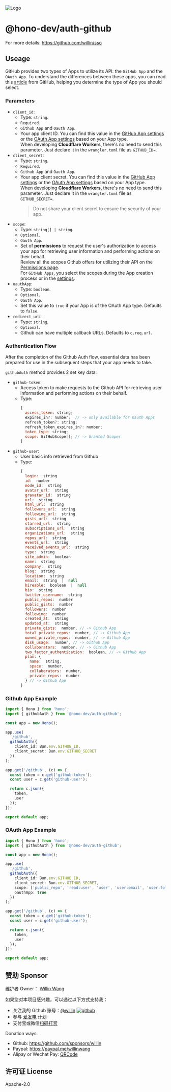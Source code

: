 ![Logo](https://github.com/willin/sso/assets/1890238/dcfe72fd-72af-40a4-bd14-6e8ee0907f4a)

# @hono-dev/auth-github

For more details: <https://github.com/willin/sso>

## Useage

GitHub provides two types of Apps to utilize its API: the `GitHub App` and the `OAuth App`. To understand the differences between these apps, you can read this [article](https://docs.github.com/en/apps/creating-github-apps/about-creating-github-apps/deciding-when-to-build-a-github-app) from GitHub, helping you determine the type of App you should select.

### Parameters

- `client_id`:
  - Type: `string`.
  - `Required`.
  - `Github App` and `Oauth App`.
  - Your app client ID. You can find this value in the [GitHub App settings](https://github.com/settings/apps) or the [OAuth App settings](https://github.com/settings/developers) based on your App type. <br />When developing **Cloudflare Workers**, there's no need to send this parameter. Just declare it in the `wrangler.toml` file as `GITHUB_ID=`.
- `client_secret`:
  - Type: `string`.
  - `Required`.
  - `Github App` and `Oauth App`.
  - Your app client secret. You can find this value in the [GitHub App settings](https://github.com/settings/apps) or the [OAuth App settings](https://github.com/settings/developers) based on your App type. <br />When developing **Cloudflare Workers**, there's no need to send this parameter. Just declare it in the `wrangler.toml` file as `GITHUB_SECRET=`.
    > Do not share your client secret to ensure the security of your app.
- `scope`:
  - Type: `string[] | string`.
  - `Optional`.
  - `Oauth App`.
  - Set of **permissions** to request the user's authorization to access your app for retrieving user information and performing actions on their behalf.<br /> Review all the scopes Github offers for utilizing their API on the [Permissions page](https://docs.github.com/en/apps/oauth-apps/building-oauth-apps/scopes-for-oauth-apps). <br />For `GitHub Apps`, you select the scopes during the App creation process or in the [settings](https://github.com/settings/apps).
- `oauthApp`:
  - Type: `boolean`.
  - `Optional`.
  - `Oauth App`.
  - Set this value to `true` if your App is of the OAuth App type. Defaults to `false`.
- `redirect_uri`:
  - Type: `string`.
  - `Optional`.
  - Github can have multiple callback URLs. Defaults to `c.req.url`.

### Authentication Flow

After the completion of the Github Auth flow, essential data has been prepared for use in the subsequent steps that your app needs to take.

`githubAuth` method provides 2 set key data:

- `github-token`:
  - Access token to make requests to the Github API for retrieving user information and performing actions on their behalf.
  - Type:
    ```js
    {
      access_token: string;
      expires_in?: number;  // -> only available for Oauth Apps
      refresh_token?: string;
      refresh_token_expires_in?: number;
      token_type: string;
      scope: GitHubScope[]; // -> Granted Scopes
    }
    ```
- `github-user`:
  - User basic info retrieved from Github
  - Type:
    ```js
    {
      login:  string
      id:  number
      node_id:  string
      avatar_url:  string
      gravatar_id:  string
      url:  string
      html_url:  string
      followers_url:  string
      following_url:  string
      gists_url:  string
      starred_url:  string
      subscriptions_url:  string
      organizations_url:  string
      repos_url:  string
      events_url:  string
      received_events_url:  string
      type:  string
      site_admin:  boolean
      name:  string
      company:  string
      blog:  string
      location:  string
      email:  string  |  null
      hireable:  boolean  |  null
      bio:  string
      twitter_username:  string
      public_repos:  number
      public_gists:  number
      followers:  number
      following:  number
      created_at:  string
      updated_at:  string
      private_gists:  number, // -> Github App
      total_private_repos:  number, // -> Github App
      owned_private_repos:  number, // -> Github App
      disk_usage:  number, // -> Github App
      collaborators:  number, // -> Github App
      two_factor_authentication:  boolean, // -> Github App
      plan: {
        name:  string,
        space:  number,
        collaborators:  number,
        private_repos:  number
      } // -> Github App
    }
    ```

### Github App Example

```ts
import { Hono } from 'hono';
import { githubAuth } from '@hono-dev/auth-github';

const app = new Hono();

app.use(
  '/github',
  githubAuth({
    client_id: Bun.env.GITHUB_ID,
    client_secret: Bun.env.GITHUB_SECRET
  })
);

app.get('/github', (c) => {
  const token = c.get('github-token');
  const user = c.get('github-user');

  return c.json({
    token,
    user
  });
});

export default app;
```

### OAuth App Example

```ts
import { Hono } from 'hono';
import { githubAuth } from '@hono-dev/auth-github';

const app = new Hono();

app.use(
  '/github',
  githubAuth({
    client_id: Bun.env.GITHUB_ID,
    client_secret: Bun.env.GITHUB_SECRET,
    scope: ['public_repo', 'read:user', 'user', 'user:email', 'user:follow'],
    oauthApp: true
  })
);

app.get('/github', (c) => {
  const token = c.get('github-token');
  const user = c.get('github-user');

  return c.json({
    token,
    user
  });
});

export default app;
```

## 赞助 Sponsor

维护者 Owner： [Willin Wang](https://willin.wang)

如果您对本项目感兴趣，可以通过以下方式支持我：

- 关注我的 Github 账号：[@willin](https://github.com/willin) [![github](https://img.shields.io/github/followers/willin.svg?style=social&label=Followers)](https://github.com/willin)
- 参与 [爱发电](https://afdian.net/@willin) 计划
- 支付宝或微信[扫码打赏](https://user-images.githubusercontent.com/1890238/89126156-0f3eeb80-d516-11ea-9046-5a3a5d59b86b.png)

Donation ways:

- Github: <https://github.com/sponsors/willin>
- Paypal: <https://paypal.me/willinwang>
- Alipay or Wechat Pay: [QRCode](https://user-images.githubusercontent.com/1890238/89126156-0f3eeb80-d516-11ea-9046-5a3a5d59b86b.png)

## 许可证 License

Apache-2.0
